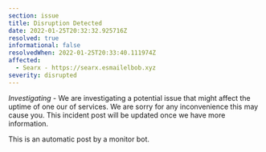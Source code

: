 ```yaml
---
section: issue
title: Disruption Detected
date: 2022-01-25T20:32:32.925716Z
resolved: true
informational: false
resolvedWhen: 2022-01-25T20:33:40.111974Z
affected:
  - Searx - https://searx.esmailelbob.xyz
severity: disrupted
---
```

*Investigating* - We are investigating a potential issue that might affect the uptime of one our of services. We are sorry for any inconvenience this may cause you. This incident post will be updated once we have more information.

This is an automatic post by a monitor bot.
        